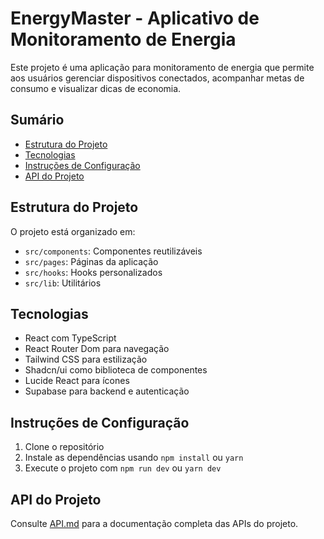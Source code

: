 
# EnergyMaster - Aplicativo de Monitoramento de Energia

Este projeto é uma aplicação para monitoramento de energia que permite aos usuários gerenciar dispositivos conectados, acompanhar metas de consumo e visualizar dicas de economia.

## Sumário

- [Estrutura do Projeto](#estrutura-do-projeto)
- [Tecnologias](#tecnologias)
- [Instruções de Configuração](#instruções-de-configuração)
- [API do Projeto](#api-do-projeto)

## Estrutura do Projeto

O projeto está organizado em:

- `src/components`: Componentes reutilizáveis
- `src/pages`: Páginas da aplicação
- `src/hooks`: Hooks personalizados
- `src/lib`: Utilitários

## Tecnologias

- React com TypeScript
- React Router Dom para navegação
- Tailwind CSS para estilização
- Shadcn/ui como biblioteca de componentes
- Lucide React para ícones
- Supabase para backend e autenticação

## Instruções de Configuração

1. Clone o repositório
2. Instale as dependências usando `npm install` ou `yarn`
3. Execute o projeto com `npm run dev` ou `yarn dev`

## API do Projeto

Consulte [API.md](API.md) para a documentação completa das APIs do projeto.
